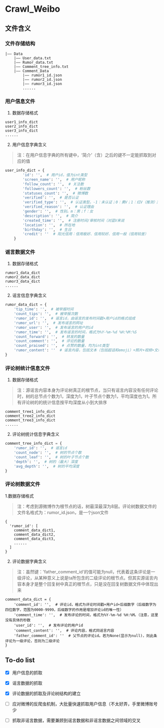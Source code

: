 # Crawl_Weibo
## 文件含义
### 文件存储结构
```
|—— Data
    |—— User_data.txt
    |—— Rumor_data.txt
    |—— Comment_tree_info.txt
    |—— Comment_Data
        |—— rumor1_id.json
        |—— rumor2_id.json
        |—— rumor3_id.json
        ......
```
### 用户信息文件
1. 数据存储格式
```
user1_info_dict
user2_info_dict
user3_info_dict
......

```
2. 用户信息字典含义
> 注：在用户信息字典的所有键中，‘简介’（含）之后的键不一定能抓取到对应的值
``` python
user_info_dict = {
        'id': '',  # 用户id，值为int类型
        'screen_name': '',  # 用户昵称
        'follow_count': '',  # 关注数
        'followers_count': '',  # 粉丝数
        'statuses_count': '',  # 微博数
        'verified': '',  # 是否认证
        'verified_type': '',  # 认证类型。-1：未认证；0：黄V；1：红V（推测）；2：蓝V
        'verified_reason': '',  # 认证理由
        'gender': '',  # 性别。m：男；f：女
        'description': '',  # 简介
        'created_time': '',  # 注册时间/审核时间（对蓝V来说
        'location': '',  # 所在地
        'birthday': '',  # 生日
        'credit': ''  # 阳光信用：信用极好、信用较好、信用一般（信用较差）
    }
```
### 谣言数据文件
1. 数据存储格式
```
rumor1_data_dict
rumor2_data_dict
rumor3_data_dict
......

```
2. 谣言信息字典含义
``` python
rumor_data_dict = {
    'tip_time': '',  # 被举报时间
    'count_tips': '',  # 被举报次数
    'rumor_id': '',  # 谣言id，由谣言的发布时间戳+用户id的格式组成
    'rumor_url': '',  # 发布谣言的网址
    'rumor_user': '',  # 发布谣言的用户的id
    'rumor_time': '',  # 发布谣言的时间，格式为%Y-%m-%d %H:%M:%S
    'count_forward': '',  # 转发的数量
    'count_comment': '',  # 评论的数量
    'count_praised': '',  # 点赞的数量，均为int类型
    'rumor_content': ''  # 谣言内容，包括文本（包括超话和emoji）+照片+视频+文章，除文本外均以链接形式保存
}
```
### 评论树统计信息文件
1. 数据存储格式
> 注：源谣言内容本身为评论树真正的根节点，当只有谣言内容没有任何评论时，树的总节点个数为1，深度为1，叶子节点个数为1，平均深度也为1。所有评论树的的统计信息按平均深度从小到大排序
```
comment_tree1_info_dict
comment_tree2_info_dict
comment_tree3_info_dict
......

```
2. 评论树统计信息字典含义
``` python
comment_tree_info_dict = {
    'rumor_id': '',  # 谣言id
    'count_node': '',  # 树的节点个数
    'count_leaf': '',  # 树的叶子节点个数
    'depth': '',  # 树的（最大）深度
    'avg_depth': '',  # 树的平均深度
}
```
### 评论树数据文件
1.数据存储格式
> 注：考虑到源微博作为根节点的话，树最深最深为8层。评论树数据文件的文件名格式为：rumor_id.json，是一个json文件
```
{
  'rumor_id': [
    comment_data_dict1,
    comment_data_dict2,
    comment_data_dict3,
    ......
  ]
}

```
2. 评论数据字典含义
> 注：虽然键：'father_comment_id'的值可能为null，代表着这条评论是一级评论，从某种意义上说是ta所包含的二级评论的根节点。但其实源谣言内容本身才是整个回复树中真正的根节点，只是没在回复树数据文件中体现出来
```
comment_data_dict = {
    'comment_id': '',  # 评论id，格式为评论时间戳+用户id+后缀数字（后缀数字为四位数字，范围为0000-9999，后缀数字的作用是增加评论id的唯一性）
    'comment_time': '',  # 发布评论的时间，格式为%Y-%m-%d %H:%M。（注意，这里没有具体的秒数
    'user_id': '',  # 发布评论的用户id
    'comment_content': '',  # 评论内容，格式同谣言内容
    'father_comment_id': ''  # 父节点的评论id。若为None(显示为null)，则此条评论为一级评论，否则为二级评论
}
```
## To-do list
- [x] 用户信息的抓取
- [x] 谣言数据的抓取
- [x] 评论数据的抓取及评论树结构的建立
- [ ] 应对微博的反爬虫机制，大批量快速抓取用户信息（不太好弄，手里微博账号少
- [ ] 抓取非谣言数据，需要兼顾到谣言数据和非谣言数据之间领域的交叉


